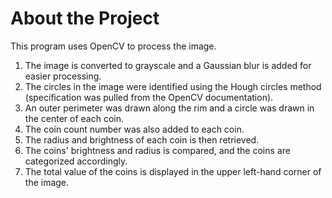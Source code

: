 
<H1> About the Project </H1>



This program uses OpenCV to process the image.

1. The image is converted to grayscale and a Gaussian blur is added for easier processing.
2. The circles in the image were identified using the Hough circles method (specification was pulled from the OpenCV documentation).
3. An outer perimeter was drawn along the rim and a circle was drawn in the center of each coin.
4. The coin count number was also added to each coin.
5. The radius and brightness of each coin is then retrieved.
6. The coins' brightness and radius is compared, and the coins are categorized accordingly.
7. The total value of the coins is displayed in the upper left-hand corner of the image.

